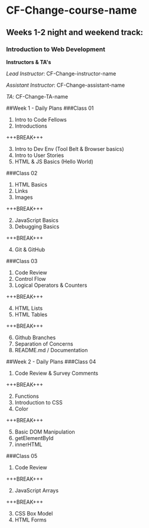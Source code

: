 # CF-Change-course-name
## Weeks 1-2 night and weekend track:
### Introduction to Web Development
**Instructors & TA's**

*Lead Instructor*: CF-Change-instructor-name

*Assistant Instructor*: CF-Change-assistant-name

*TA*: CF-Change-TA-name

##Week 1 - Daily Plans
###Class 01
1. Intro to Code Fellows
2. Introductions

+++BREAK+++

3. Intro to Dev Env (Tool Belt & Browser basics)
4. Intro to User Stories
5. HTML & JS Basics (Hello World)

###Class 02
1. HTML Basics
  1. Links
  2. Images

+++BREAK+++

2. JavaScript Basics
3. Debugging Basics

+++BREAK+++

4. Git & GitHub

###Class 03
1. Code Review
2. Control Flow
3. Logical Operators & Counters

+++BREAK+++

4. HTML Lists
5. HTML Tables

+++BREAK+++

6. Github Branches
7. Separation of Concerns
8. README.md / Documentation

##Week 2 - Daily Plans
###Class 04
1. Code Review & Survey Comments

+++BREAK+++

2. Functions
3. Introduction to CSS
4. Color

+++BREAK+++

5. Basic DOM Manipulation
  1. getElementById
  2. innerHTML

###Class 05
1. Code Review

+++BREAK+++

2. JavaScript Arrays

+++BREAK+++

3. CSS Box Model
4. HTML Forms

